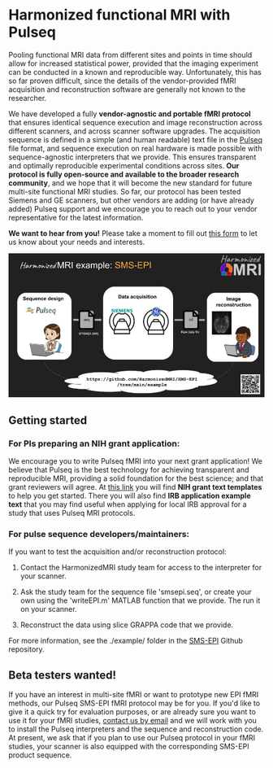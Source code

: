 # Harmonized functional MRI with Pulseq

Pooling functional MRI data from different sites and points in time 
should allow for increased statistical power, 
provided that the imaging experiment can be conducted in a known and reproducible way. 
Unfortunately, this has so far proven difficult, 
since the details of the vendor-provided fMRI acquisition and reconstruction software 
are generally not known to the researcher.

We have developed a fully **vendor-agnostic and portable fMRI protocol**
that ensures identical sequence execution and image reconstruction across different scanners, 
and across scanner software upgrades. 
The acquisition sequence is defined in a simple (and human readable) text file in the 
[Pulseq](https://pulseq.github.io/)
file format, 
and sequence execution on real hardware is made possible with sequence-agnostic interpreters that we provide.
This ensures transparent and optimally reproducible experimental conditions across sites.
**Our protocol is fully open-source and available to the broader research community**,
and we hope that it will become the new standard for future multi-site functional MRI studies.
So far, our protocol has been tested Siemens and GE scanners, but other vendors are adding (or have already added)
Pulseq support and we encourage you to reach out to your vendor representative for the latest information.

**We want to hear from you!**
Please take a moment to fill out
[this form](https://docs.google.com/forms/d/e/1FAIpQLSeqZ1c43RXhGUqAE8bWypmY2fRfSjww0_xki_Qv89HJqhZ2qA/viewform)
to let us know about your needs and interests.

![HarmonizedMRI](images/hmri.jpg)

## Getting started

### For PIs preparing an NIH grant application:
We encourage you to write Pulseq fMRI into your next grant application!
We believe that Pulseq is the best technology for achieving transparent and reproducible MRI, 
providing a solid foundation for the best science; and that grant reviewers will agree.
At [this link](https://drive.google.com/drive/folders/1SaivtmjwFJ_OsU8SBrE1ub1DmhPF6p6W?usp=sharing)
you will find **NIH grant text templates** to help you get started.
There you will also find **IRB application example text** that you may find useful
when applying for local IRB approval for a study that uses Pulseq MRI protocols.

### For pulse sequence developers/maintainers:
If you want to test the acquisition and/or reconstruction protocol:

1. Contact the HarmonizedMRI study team for access to the interpreter for your scanner.

2. Ask the study team for the sequence file 'smsepi.seq', 
or create your own using the 'writeEPI.m' MATLAB function that we provide.
The run it on your scanner.

3. Reconstruct the data using slice GRAPPA code that we provide.

For more information, see the ./example/ folder in the 
[SMS-EPI](https://github.com/HarmonizedMRI/SMS-EPI)
Github repository.


## Beta testers wanted!

If you have an interest in multi-site fMRI or want to prototype new EPI fMRI methods,
our Pulseq SMS-EPI fMRI protocol may be for you.
If you'd like to give it a quick try for evaluation purposes, 
or are already sure you want to use it for your fMRI studies, 
[contact us by email](mailto:jfnielse@umich.edu) and we will work with you
to install the Pulseq interpreters and the sequence and reconstruction code.  
At present, we ask that if you plan to use our Pulseq protocol in your fMRI studies, 
your scanner is also equipped with the corresponding SMS-EPI product sequence.

